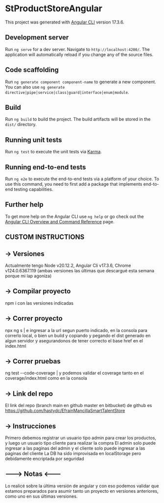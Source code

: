 # StProductStoreAngular

This project was generated with [Angular CLI](https://github.com/angular/angular-cli) version 17.3.6.

## Development server

Run `ng serve` for a dev server. Navigate to `http://localhost:4200/`. The application will automatically reload if you change any of the source files.

## Code scaffolding

Run `ng generate component component-name` to generate a new component. You can also use `ng generate directive|pipe|service|class|guard|interface|enum|module`.

## Build

Run `ng build` to build the project. The build artifacts will be stored in the `dist/` directory.

## Running unit tests

Run `ng test` to execute the unit tests via [Karma](https://karma-runner.github.io).

## Running end-to-end tests

Run `ng e2e` to execute the end-to-end tests via a platform of your choice. To use this command, you need to first add a package that implements end-to-end testing capabilities.

## Further help

To get more help on the Angular CLI use `ng help` or go check out the [Angular CLI Overview and Command Reference](https://angular.io/cli) page.

## CUSTOM INSTRUCTIONS

## -> Versiones

Actualmente tengo Node v20.12.2, Angular Cli v17.3.6, Chrome v124.0.6367.119 (ambas versiones las últimas que descargué esta semana porque mi lap agoniza)

## -> Compilar proyecto

npm i con las versiones indicadas

## -> Correr proyecto

npx ng s | e ingresar a la url segun puerto indicado, en la consola para correrlo local, o bien un build y copiando y pegando el dist generado en algun servidor y asegurandonos de tener correcto el base href en el index.html

## -> Correr pruebas

ng test --code-coverage | y podemos validar el coverage tanto en el coverage/index.html como en la consola

## -> Link del repo

El link del repo (branch main en github master en bitbucket) de github es https://github.com/hastydc/EfrainMancillaSmartTalentStore

## -> Instrucciones

Primero debemos registrar un usuario tipo admin para crear los productos, y luego un usuario tipo cliente para realizar la compra
El admin solo puede ingresar a las paginas del admin y el cliente solo puede ingresar a las paginas del cliente
La DB ha sido improvisada en localStorage pero debidamente encriptada por seguridad

## ---> Notas <---

Lo realicé sobre la última versión de angular y con eso podemos validar que estamos preparados para asumir tanto un proyecto en versiones anteriores, como uno en sus últimas versiones.
